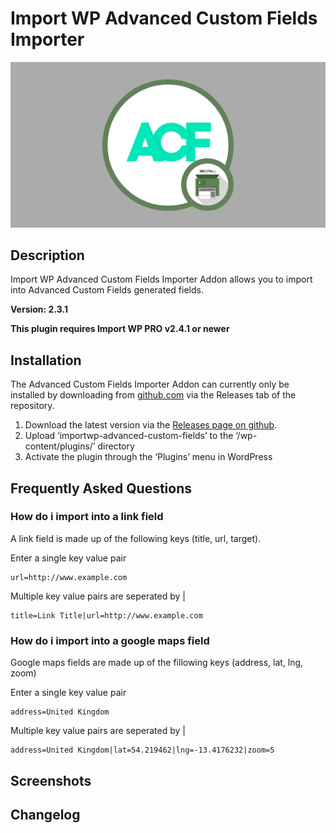 # Import WP Advanced Custom Fields Importer

![Advanced Custom Fields Importer](./assets/iwp-addon-acf.png)

## Description

Import WP Advanced Custom Fields Importer Addon allows you to import into Advanced Custom Fields generated fields.

**Version: 2.3.1**

**This plugin requires Import WP PRO v2.4.1 or newer**

## Installation

The Advanced Custom Fields Importer Addon can currently only be installed by downloading from [github.com](https://github.com/jcollings/importwp-advanced-custom-fields) via the Releases tab of the repository.

1. Download the latest version via the [Releases page on github](https://github.com/jcollings/importwp-advanced-custom-fields/releases).
1. Upload ‘importwp-advanced-custom-fields’ to the ‘/wp-content/plugins/’ directory
1. Activate the plugin through the ‘Plugins’ menu in WordPress

## Frequently Asked Questions

### How do i import into a link field

A link field is made up of the following keys (title, url, target).

Enter a single key value pair

```
url=http://www.example.com
```

Multiple key value pairs are seperated by |

```
title=Link Title|url=http://www.example.com
```

### How do i import into a google maps field

Google maps fields are made up of the fillowing keys (address, lat, lng, zoom)

Enter a single key value pair

```
address=United Kingdom
```

Multiple key value pairs are seperated by |

```
address=United Kingdom|lat=54.219462|lng=-13.4176232|zoom=5
```

## Screenshots

## Changelog
